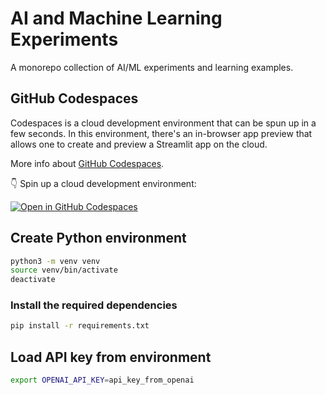 # AI and Machine Learning Experiments

A monorepo collection of AI/ML experiments and learning examples.

## GitHub Codespaces

Codespaces is a cloud development environment that can be spun up in a few seconds. In this environment, there's an in-browser app preview that allows one to create and preview a Streamlit app on the cloud.

More info about [GitHub Codespaces](https://github.com/features/codespaces).

👇 Spin up a cloud development environment:

[![Open in GitHub Codespaces](https://github.com/codespaces/badge.svg)](https://codespaces.new/mpazaryna/ai-experiments?quickstart=1)

## Create Python environment

```sh
python3 -m venv venv
source venv/bin/activate
deactivate
```

### Install the required dependencies

``` bash
pip install -r requirements.txt
```

## Load API key from environment

```sh
export OPENAI_API_KEY=api_key_from_openai
```

